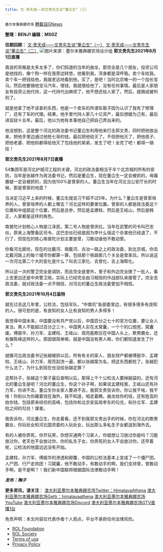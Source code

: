 ```yaml
---
title: 文·贵天成——郭文贵先生谈“董仚生”（三）
---
```

`墨尔本雅典娜农场` [轉載自GNews](https://gnews.org/zh-hans/1688472/)

**整理：BENJ1
编辑：MSGZ**

**往期回顾：**
[文·贵天成——文贵先生谈“董仚生”（一）](http://文·贵天成——文贵先生谈“董仚生”（一）)
[文·贵天成——文贵先生谈“董仚生”（二）](http://文·贵天成——文贵先生谈“董仚生”（二%20）)
![](https://media.discordapp.net/attachments/905410948439875615/912678553391333376/7eaff7cd8f1d1ca1.png)图片来源：墨尔本雅典娜农场设计组
**郭文贵先生2021年8月1日直播**

我说的背叛是太多太多了，你们知道的当年的曲龙，那完全是几个朋友，投资公司是他找的，像个狗一样在我旁边转悠，他看到我，浑身都是深呼吸。卖个车给我，卖个车一把钱给他，我就老远地看到他，买了，是吧！当时北京唯一的一个加长宝马。然后他要搞他宝马汽车，借钱，我就借给他了，没有任何事情。最后是人家朋友有投资让他代持，这一代持代出麻烦了，他不想还给人家了。然后，就搞成被判刑了。

就是他拿了他不该拿的东西，他是一个卖车的所谓车贩子因为认识了我有了修理厂，还有了车的代理。结果，他手里代持人家几十亿资产，最后想据为己有，最后进监狱十五年。最后，他以为他有本事他自己把自己弄出来的。

他没想到，这是整个河北的政法委书记董仚生利用他来打击郭文贵，同时把他放出来，把他手里边通过他抢七哥的钱，最后把他给灭了。不但把他灭了，把他孩子、把他老婆、把他妈都得给他灭了包括他的弟弟，发生了吧！全完了吧！都得一锅烩！

**郭文贵先生****2021****年****8****月****7****日直播**

54集团军是河北护城河工程的关键，河北的政法委相当于半个北京城的所有的安防，当年是张越作为政法委书记，然后是董仚生，现在董仚生一定会被抓的，毋庸置疑一定会被抓的，因为他100%是曾家的人。董仚生当年在河北当公安厅长的时候，那是曾家的地盘？

当决定习近平上来的时候，董仚生就说习干超不过5年。为什么？董仚生是曾家培养的人，曾家培养的人都上哪去？河北这样的要害位置。曾家的人都是政法委这个位置和中组部这个位置，然后是总参，然后是孟建柱，然后是王岐山，然后是韩正，人家都是这样的角色。

南普陀计划核心人物是江泽民，第二号人物是曾庆红。当年在武警的司令叫巴忠倓，原来上海警备区司令，这巴忠倓已经是因为李什么瑶这个杀害他已经退了，不行了，但现在的核心南普陀计划主要是曾，习敢动谁他不敢动曾。

你看河北廊坊，现在的北戴河、南戴河、古冶一路之上的政法委，到北京城，你去北戴河路上的每个城市你都算一算，包括那个铁路那几个关全是曾家兵。所以说这一次河北第二个大的变化是什么？叫去江家化、去曾化、去上海帮化。

所以这一次的警卫完全是调防，而且完全是里外，里子和外边完全换了一批人，看上去里边还是中央警卫局，实际上已经完全由习相信的作战部队来接管了。完全去政法委，就对政法委一点不相信，对河北的董仚生政法委更加不相信。

**郭文贵先生****2021****年****10****月****4****日盖特**

就在过去这几年里，公检法，包括军队，“中南坑”各部委里边，有很多很多有良知的人。很可悲的是，有良知的女人比有良知的男人多得多！

我觉得中国未来，中国要没有共产党以后，中国百分之七十的官方位置，要让女人来当，男人不能超过百分之三十，中国男人实在太窝囊，一个个的口炮党，窝囊废。傅振华、孙力军、孟建柱、王岐山、周亮能欺压在中国人头上，欺男霸女，还有像陈峰这样的人。原因很简单嘛，就是中国没有男人嘛，你们都知道发生了什么？

就像河北政法委书记张越被抓以后，所有有关的家人、朋友财产都被傅振华、孟建柱、王岐山、孙力军、周亮刮洗一遍，都以张越案为名，把这东西都抢了。张越犯什么法了，为什么到现在也没给张越定罪？

这帮孙子，张越这个案子最后查明以后，那得上千个公检法人要掉脑袋的。还有河北的董仚生是吧？河北的董仚生，你这个孙子啊，如果说孟建柱案，王岐山还有孙力军，你进不去，董仚生你全家人要进不去，我郭文贵告诉你，你让我干啥，我干啥！你别以为你藏着钱在海外，我不知道，咱走着瞧。曲龙给你的钱，还有姓高的给你钱，包括原来经侦的高峰，包括你和北京安监局李东的勾兑，和孙立军、孟建柱之间的勾兑！谋害。

我告诉你，河北董仚生，你走着看，还不到我郭文贵出手的时候，你在河北的欺男霸女，你玩处女和河北国资委的人玩处女，玩出那么多私生子女都送到海外去。

有的人被你弄死，你开玩笑，你想买通两个习家人，你就想让习放过你是吗？习能放过你，老天也不会放过你，你的私生子女，你弄死的女人不会放过你。还早着呢，公检法的地震远远没有开始。

孟建柱，孙力军、傅振华的渗透和颠覆，中国的公检法基本上变成了一个僵尸团，人尸团、行尸走肉团！习窝囊，他不敢动手，有敢动手的啊，我们支持曾，曾敢动手啊，是不是啊？！我们新中国联邦根据国际法律敢动手啊！

***发布：陶子***

**更多资讯，请关注**：
[澳大利亚墨尔本雅典娜农场Twitter：HimalayaAthena](http://澳大利亚墨尔本雅典娜农场Twitter：HimalayaAthena)
[澳大利亚墨尔本雅典娜农场Gettr：himalayaathena](http://澳大利亚墨尔本雅典娜农场Gettr：himalayaathena)
[澳大利亚墨尔本雅典娜农场YouTube](http://澳大利亚墨尔本雅典娜农场YouTube)
[澳大利亚墨尔本雅典娜农场Discord](http://澳大利亚墨尔本雅典娜农场Discord)
[澳大利亚墨尔本雅典娜农场GTV直播1台](http://澳大利亚墨尔本雅典娜农场GTV直播1台)

 

免责声明：本文内容仅代表作者个人观点，平台不承担任何法律风险。

- [ROL Foundation](https://rolfoundation.org/)
- [ROL Society](https://rolsociety.org/)
- [Terms of use](https://gnews.org/terms-of-use-3/)
- [Privacy Policy](https://gnews.org/privacy-policy/)
